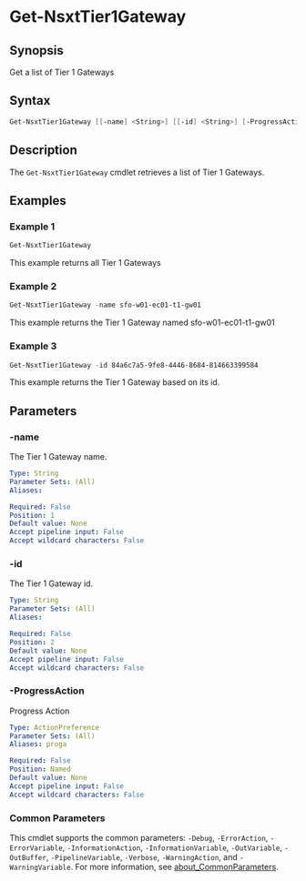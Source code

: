 # Get-NsxtTier1Gateway

## Synopsis

Get a list of Tier 1 Gateways

## Syntax

```powershell
Get-NsxtTier1Gateway [[-name] <String>] [[-id] <String>] [-ProgressAction <ActionPreference>] [<CommonParameters>]
```

## Description

The `Get-NsxtTier1Gateway` cmdlet retrieves a list of Tier 1 Gateways.

## Examples

### Example 1

```powershell
Get-NsxtTier1Gateway
```

This example returns all Tier 1 Gateways

### Example 2

```powershell
Get-NsxtTier1Gateway -name sfo-w01-ec01-t1-gw01
```

This example returns the Tier 1 Gateway named sfo-w01-ec01-t1-gw01

### Example 3

```powershell
Get-NsxtTier1Gateway -id 84a6c7a5-9fe8-4446-8684-814663399584
```

This example returns the Tier 1 Gateway based on its id.

## Parameters

### -name

The Tier 1 Gateway name.

```yaml
Type: String
Parameter Sets: (All)
Aliases:

Required: False
Position: 1
Default value: None
Accept pipeline input: False
Accept wildcard characters: False
```

### -id

The Tier 1 Gateway id.

```yaml
Type: String
Parameter Sets: (All)
Aliases:

Required: False
Position: 2
Default value: None
Accept pipeline input: False
Accept wildcard characters: False
```

### -ProgressAction

Progress Action

```yaml
Type: ActionPreference
Parameter Sets: (All)
Aliases: proga

Required: False
Position: Named
Default value: None
Accept pipeline input: False
Accept wildcard characters: False
```

### Common Parameters

This cmdlet supports the common parameters: `-Debug`, `-ErrorAction`, `-ErrorVariable`, `-InformationAction`, `-InformationVariable`, `-OutVariable`, `-OutBuffer`, `-PipelineVariable`, `-Verbose`, `-WarningAction`, and `-WarningVariable`. For more information, see [about_CommonParameters](http://go.microsoft.com/fwlink/?LinkID=113216).
